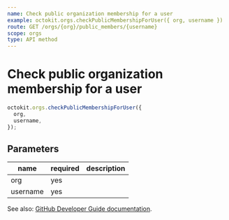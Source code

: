 ```yaml
---
name: Check public organization membership for a user
example: octokit.orgs.checkPublicMembershipForUser({ org, username })
route: GET /orgs/{org}/public_members/{username}
scope: orgs
type: API method
---
```


# Check public organization membership for a user

```js
octokit.orgs.checkPublicMembershipForUser({
  org,
  username,
});
```

## Parameters

<table>
  <thead>
    <tr>
      <th>name</th>
      <th>required</th>
      <th>description</th>
    </tr>
  </thead>
  <tbody>
    <tr><td>org</td><td>yes</td><td>

</td></tr>
<tr><td>username</td><td>yes</td><td>

</td></tr>
  </tbody>
</table>

See also: [GitHub Developer Guide documentation](https://docs.github.com/rest/reference/orgs#check-public-organization-membership-for-a-user).
